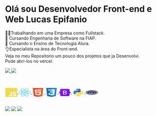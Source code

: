 # Olá sou Desenvolvedor Front-end e Web Lucas Epifanio
🧑‍🌾Trabalhando em uma Empresa como Fullstack.
<br>
📕 Cursando Engenharia de Software na FIAP.
<br>
📘 Cursando o Ensino de Tecnologia Alura.
<br>
👌Especialista na área do Front-end.
<br>
 Veja no meu Repositorio um pouco dos projetos que ja Desenvolvi. 
 <br>
 Pode abri-los no vercel.
 <br>
<div>
 <a href="https://github.com/LucasEpifanio">
  <img height="180em" src="https://github-readme-stats.vercel.app/api?username=lucasepifanio&layout=compact&langs_count-16&theme=tokyonight"/>
  <img height="220em" src="https://github-readme-stats.vercel.app/api/top-langs/?username=lucasepifanio&theme=tokyonight"/>
</div>

##

<div style="display: inline_block"><br>
  <img align="center" alt="lucas-Js" height="30" width="40" src="https://raw.githubusercontent.com/devicons/devicon/master/icons/javascript/javascript-plain.svg">
  <img align="center" alt="lucas-React" height="30" width="40" src="https://raw.githubusercontent.com/devicons/devicon/master/icons/react/react-original.svg">
  <img align="center" alt="lucas-HTML" height="30" width="40" src="https://raw.githubusercontent.com/devicons/devicon/master/icons/html5/html5-original.svg">
  <img align="center" alt="lucas-CSS" height="30" width="40" src="https://raw.githubusercontent.com/devicons/devicon/master/icons/css3/css3-original.svg">
  <img align="center" alt="lucas-Bootstrap" height="30" width="40" src="https://raw.githubusercontent.com/devicons/devicon/master/icons/bootstrap/bootstrap-original.svg">
  <img align="center" alt="lucas-Python" height="30" width="40" src="https://raw.githubusercontent.com/devicons/devicon/master/icons/python/python-original.svg">
 <img align="center" alt="lucas-php" height="30" width="40" src="https://raw.githubusercontent.com/devicons/devicon/master/icons/php/php-original.svg">
</div>

 ##
 
<div>
  <a href="https://www.instagram.com/lucaslopesepifanio/" target="_blank"><img src="https://img.shields.io/badge/-Instagram-%23E4405F?style=for-the-badge&logo=instagram&logoColor=white" target="_blank"></a>
 <a href="https://www.linkedin.com/in/lucas-epifanio-07b096236/" target="_blank"><img src="https://img.shields.io/badge/-LinkedIn-%230077B5?style=for-the-badge&logo=linkedin&logoColor=white" target="_blank"></a>
   <a href = "mailto:lucasepifaniodev@gmail.com"><img src="https://img.shields.io/badge/-Gmail-%23333?style=for-the-badge&logo=gmail&logoColor=white" target="_blank"></a>
  </div>
